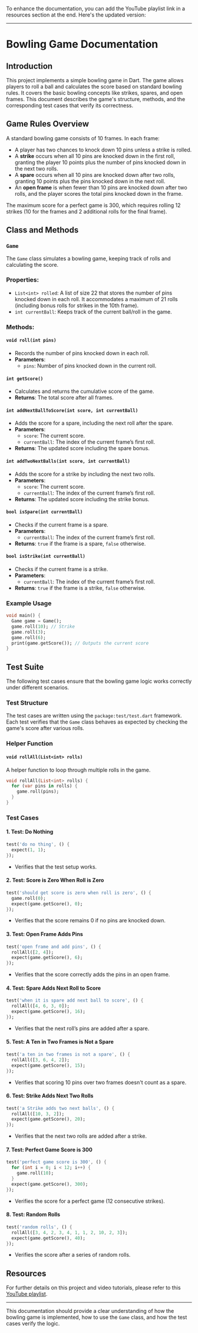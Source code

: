 To enhance the documentation, you can add the YouTube playlist link in a resources section at the end. Here's the updated version:

---

# Bowling Game Documentation

## Introduction

This project implements a simple bowling game in Dart. The game allows players to roll a ball and calculates the score based on standard bowling rules. It covers the basic bowling concepts like strikes, spares, and open frames. This document describes the game's structure, methods, and the corresponding test cases that verify its correctness.

## Game Rules Overview

A standard bowling game consists of 10 frames. In each frame:
- A player has two chances to knock down 10 pins unless a strike is rolled.
- A **strike** occurs when all 10 pins are knocked down in the first roll, granting the player 10 points plus the number of pins knocked down in the next two rolls.
- A **spare** occurs when all 10 pins are knocked down after two rolls, granting 10 points plus the pins knocked down in the next roll.
- An **open frame** is when fewer than 10 pins are knocked down after two rolls, and the player scores the total pins knocked down in the frame.

The maximum score for a perfect game is 300, which requires rolling 12 strikes (10 for the frames and 2 additional rolls for the final frame).

## Class and Methods

### `Game`

The `Game` class simulates a bowling game, keeping track of rolls and calculating the score.

### Properties:
- `List<int> rolled`: A list of size 22 that stores the number of pins knocked down in each roll. It accommodates a maximum of 21 rolls (including bonus rolls for strikes in the 10th frame).
- `int currentBall`: Keeps track of the current ball/roll in the game.

### Methods:

#### `void roll(int pins)`
- Records the number of pins knocked down in each roll.
- **Parameters**:
  - `pins`: Number of pins knocked down in the current roll.

#### `int getScore()`
- Calculates and returns the cumulative score of the game.
- **Returns**: The total score after all frames.

#### `int addNextBallToScore(int score, int currentBall)`
- Adds the score for a spare, including the next roll after the spare.
- **Parameters**:
  - `score`: The current score.
  - `currentBall`: The index of the current frame’s first roll.
- **Returns**: The updated score including the spare bonus.

#### `int addTwoNextBalls(int score, int currentBall)`
- Adds the score for a strike by including the next two rolls.
- **Parameters**:
  - `score`: The current score.
  - `currentBall`: The index of the current frame’s first roll.
- **Returns**: The updated score including the strike bonus.

#### `bool isSpare(int currentBall)`
- Checks if the current frame is a spare.
- **Parameters**:
  - `currentBall`: The index of the current frame’s first roll.
- **Returns**: `true` if the frame is a spare, `false` otherwise.

#### `bool isStrike(int currentBall)`
- Checks if the current frame is a strike.
- **Parameters**:
  - `currentBall`: The index of the current frame’s first roll.
- **Returns**: `true` if the frame is a strike, `false` otherwise.

### Example Usage

```dart
void main() {
  Game game = Game();
  game.roll(10); // Strike
  game.roll(3);
  game.roll(6);
  print(game.getScore()); // Outputs the current score
}
```

## Test Suite

The following test cases ensure that the bowling game logic works correctly under different scenarios.

### Test Structure

The test cases are written using the `package:test/test.dart` framework. Each test verifies that the `Game` class behaves as expected by checking the game's score after various rolls.

### Helper Function

#### `void rollAll(List<int> rolls)`
A helper function to loop through multiple rolls in the game.

```dart
void rollAll(List<int> rolls) {
  for (var pins in rolls) {
    game.roll(pins);
  }
}
```

### Test Cases

#### 1. **Test: Do Nothing**

```dart
test('do no thing', () {
  expect(1, 1);
});
```
- Verifies that the test setup works.

#### 2. **Test: Score is Zero When Roll is Zero**

```dart
test('should get score is zero when roll is zero', () {
  game.roll(0);
  expect(game.getScore(), 0);
});
```
- Verifies that the score remains 0 if no pins are knocked down.

#### 3. **Test: Open Frame Adds Pins**

```dart
test('open frame and add pins', () {
  rollAll([2, 4]);
  expect(game.getScore(), 6);
});
```
- Verifies that the score correctly adds the pins in an open frame.

#### 4. **Test: Spare Adds Next Roll to Score**

```dart
test('when it is spare add next ball to score', () {
  rollAll([4, 6, 3, 0]);
  expect(game.getScore(), 16);
});
```
- Verifies that the next roll’s pins are added after a spare.

#### 5. **Test: A Ten in Two Frames is Not a Spare**

```dart
test('a ten in two frames is not a spare', () {
  rollAll([3, 6, 4, 2]);
  expect(game.getScore(), 15);
});
```
- Verifies that scoring 10 pins over two frames doesn't count as a spare.

#### 6. **Test: Strike Adds Next Two Rolls**

```dart
test('a Strike adds two next balls', () {
  rollAll([10, 3, 2]);
  expect(game.getScore(), 20);
});
```
- Verifies that the next two rolls are added after a strike.

#### 7. **Test: Perfect Game Score is 300**

```dart
test('perfect game score is 300', () {
  for (int i = 0; i < 12; i++) {
    game.roll(10);
  }
  expect(game.getScore(), 300);
});
```
- Verifies the score for a perfect game (12 consecutive strikes).

#### 8. **Test: Random Rolls**

```dart
test('random rolls', () {
  rollAll([3, 4, 2, 3, 4, 1, 1, 2, 10, 2, 3]);
  expect(game.getScore(), 40);
});
```
- Verifies the score after a series of random rolls.

## Resources

For further details on this project and video tutorials, please refer to this [YouTube playlist](https://www.youtube.com/playlist?list=PLZPHP6RGS50NtpHLee-eInDbFqy3P303g).

---

This documentation should provide a clear understanding of how the bowling game is implemented, how to use the `Game` class, and how the test cases verify the logic.